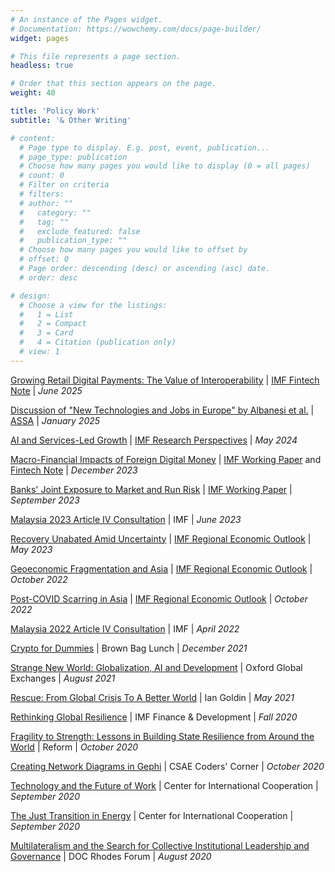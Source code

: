 ```yaml
---
# An instance of the Pages widget.
# Documentation: https://wowchemy.com/docs/page-builder/
widget: pages

# This file represents a page section.
headless: true

# Order that this section appears on the page.
weight: 40

title: 'Policy Work'
subtitle: '& Other Writing'

# content:
  # Page type to display. E.g. post, event, publication...
  # page_type: publication
  # Choose how many pages you would like to display (0 = all pages)
  # count: 0
  # Filter on criteria
  # filters:
  # author: ""
  #   category: ""
  #   tag: ""
  #   exclude_featured: false
  #   publication_type: ""
  # Choose how many pages you would like to offset by
  # offset: 0
  # Page order: descending (desc) or ascending (asc) date.
  # order: desc

# design:
  # Choose a view for the listings:
  #   1 = List
  #   2 = Compact
  #   3 = Card
  #   4 = Citation (publication only)
  # view: 1
---
```


[Growing Retail Digital Payments: The Value of Interoperability](https://www.imf.org/-/media/Files/Publications/FTN063/2025/English/FTNEA2025004.ashx) | [IMF Fintech Note](https://www.imf.org/en/Publications/fintech-notes/Issues/2025/06/25/Growing-Retail-Digital-Payments-The-Value-of-Interoperability-567814) | *June 2025*

[Discussion of "New Technologies and Jobs in Europe" by Albanesi et al.](https://copestake.info/uploads/discussion_of_albanesi_et_al_2024.pdf) | [ASSA](https://www.aeaweb.org/conference/2025/program?q=eNpNzD0OgCAMBeC7dGbQwYVzeIGKDZLITyjREOLdLcHB7XuvzWvAhNkcoJuI2cWw1kS_CBpmeBQYLGRjrpJBATJHM1goexGeGwZiXCfNjt9XcZ6GLkd3H80pSbFMfTGh7Vfx8wKb2SmK) | *January 2025*

[AI and Services-Led Growth](https://www.imf.org/-/media/Files/Research/research-perspective/2024/050124.ashx) | [IMF Research Perspectives](https://www.imf.org/en/Research/research-perspectives) | *May 2024*

[Macro-Financial Impacts of Foreign Digital Money](https://www.imf.org/-/media/Files/Publications/WP/2023/English/wpiea2023249-print-pdf.ashx) | [IMF Working Paper](https://www.imf.org/en/Publications/WP/Issues/2023/12/05/Macro-Financial-Impacts-of-Foreign-Digital-Money-542034) and [Fintech Note](https://www.imf.org/en/Publications/fintech-notes/Issues/2023/12/05/Macro-Financial-Implications-of-Foreign-Crypto-Assets-for-Small-Developing-Economies-541440) | *December 2023*

[Banks' Joint Exposure to Market and Run Risk](https://www.imf.org/-/media/Files/Publications/WP/2023/English/wpiea2023200-print-pdf.ashx) | [IMF Working Paper](https://www.imf.org/en/Publications/WP/Issues/2023/09/23/Banks-Joint-Exposure-to-Market-and-Run-Risk-539390) | *September 2023*

[Malaysia 2023 Article IV Consultation](https://www.imf.org/en/Publications/CR/Issues/2023/05/31/Malaysia-2023-Article-IV-Consultation-Press-Release-and-Staff-Report-533968) | IMF | *June 2023*

[Recovery Unabated Amid Uncertainty](https://www.imf.org/-/media/Files/Publications/REO/APD/2023/April/English/text.ashx) | [IMF Regional Economic Outlook](https://www.imf.org/en/Publications/REO/APAC/Issues/2023/04/11/regional-economic-outlook-for-asia-and-pacific-april-2023) | *May 2023* 

[Geoeconomic Fragmentation and Asia](https://www.imf.org/en/Publications/REO/APAC/Issues/2022/10/13/regional-economic-outlook-for-asia-and-pacific-october-2022#Chapter-3:-Asia-and-the-Growing-Risk-of-Geoeconomic-Fragmentation) | [IMF Regional Economic Outlook](https://www.imf.org/en/Publications/REO/APAC/Issues/2022/10/13/regional-economic-outlook-for-asia-and-pacific-october-2022) | *October 2022* 

[Post-COVID Scarring in Asia](https://www.imf.org/en/Publications/REO/APAC/Issues/2022/10/13/regional-economic-outlook-for-asia-and-pacific-october-2022#Chapter-2:-Medium-Term-Output-Losses-after-COVID-19-in-Asia:-The-Role-of-Corporate-Debt-and-Digitalization) | [IMF Regional Economic Outlook](https://www.imf.org/en/Publications/REO/APAC/Issues/2022/10/13/regional-economic-outlook-for-asia-and-pacific-october-2022) | *October 2022* 

[Malaysia 2022 Article IV Consultation](https://www.imf.org/en/Publications/CR/Issues/2022/04/28/Malaysia-2022-Article-IV-Consultation-Press-Release-Staff-Report-and-Statement-by-the-517398) | IMF | *April 2022*

[Crypto for Dummies](https://copestake.info/uploads/otherwriting/crypto_for_dummies.pdf) | Brown Bag Lunch | *December 2021*

[Strange New World: Globalization, AI and Development](https://copestake.info/uploads/otherwriting/strange_new_world.pdf) | Oxford Global Exchanges | *August 2021*

[Rescue: From Global Crisis To A Better World](https://www.hachette.co.uk/titles/ian-goldin/rescue/9781529366884/?v2=true) | Ian Goldin | *May 2021*

[Rethinking Global Resilience](https://www.imf.org/external/pubs/ft/fandd/2020/09/rethinking-global-resilience-ian-goldin.htm) | IMF Finance & Development | *Fall 2020*

[Fragility to Strength: Lessons in Building State Resilience from Around the World](https://copestake.info/uploads/otherwriting/reform_final.pdf) | Reform | *October 2020*

[Creating Network Diagrams in Gephi](https://csae.web.ox.ac.uk/sites/default/files/csae/documents/media/coderscorner_mt20week1_sp_0.pdf) | CSAE Coders' Corner | *October 2020*

[Technology and the Future of Work](https://copestake.info/uploads/otherwriting/technology_and_the_future_of_work.pdf) | Center for International Cooperation | *September 2020*

[The Just Transition in Energy](https://copestake.info/uploads/otherwriting/the_just_transition_in_energy.pdf) | Center for International Cooperation | *September 2020*

[Multilateralism and the Search for Collective Institutional Leadership and Governance](https://copestake.info/uploads/otherwriting/doc_rhodes_final.pdf) | DOC Rhodes Forum | *August 2020*



